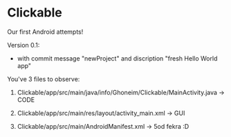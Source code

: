# Clickable  
Our first Android attempts!  

Version 0.1:  
- with commit message "newProject" and discription "fresh Hello World app"  

You've 3 files to observe:
1. Clickable/app/src/main/java/info/Ghoneim/Clickable/MainActivity.java   -> CODE   
2. Clickable/app/src/main/res/layout/activity_main.xml   -> GUI  

3. Clickable/app/src/main/AndroidManifest.xml   -> 5od fekra :D  

